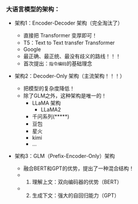 ### 大语言模型的架构：
- 架构1：Encoder-Decoder 架构（完全淘汰了）
    - 直接把 Transformer 变厚即可！
    - T5：Text to Text transfer Transformer
    - Google
    - 最正确、最正统、最没有歧义的路线！！！
    - 首次提出：`指令编码`的基础理念

- 架构2：Decoder-Only 架构（主流架构！！！）
    - 把模型的复杂度降低！
    - 除了GLM之外，这种架构是唯一的！
        - LLaMA 架构
            - LLaMA2
        - 千问系列(*****)
        - 豆包
        - 星火
        - kimi
        - ...

- 架构3：GLM（Prefix-Encoder-Only）架构
    - 融合BERT和GPT的优势，提出了一种混合结构！
    - 1. 理解上文：双向编码器的优势（BERT）
    - 2. 生成下文：强大的自回归能力（GPT）

